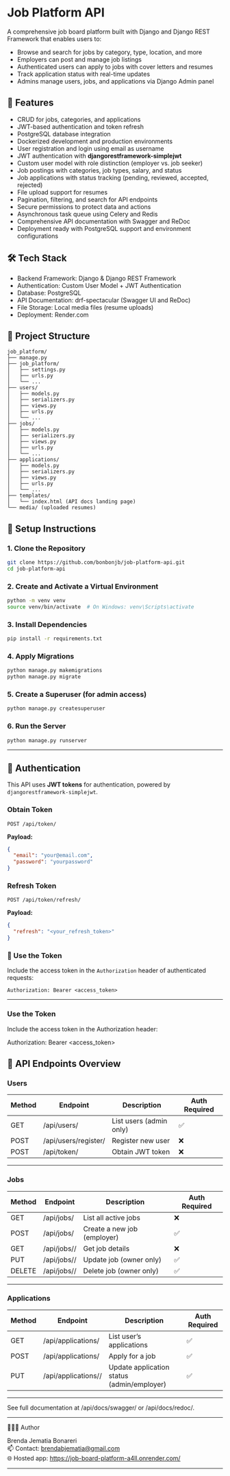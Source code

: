 # Job Platform API

A comprehensive job board platform built with Django and Django REST Framework that enables users to:

- Browse and search for jobs by category, type, location, and more
- Employers can post and manage job listings
- Authenticated users can apply to jobs with cover letters and resumes
- Track application status with real-time updates
- Admins manage users, jobs, and applications via Django Admin panel

## 🚀 Features
 
- CRUD for jobs, categories, and applications
- JWT-based authentication and token refresh      
- PostgreSQL database integration  
- Dockerized development and production environments
- User registration and login using email as username  
- JWT authentication with **djangorestframework-simplejwt**  
- Custom user model with role distinction (employer vs. job seeker)  
- Job postings with categories, job types, salary, and status  
- Job applications with status tracking (pending, reviewed, accepted, rejected)  
- File upload support for resumes  
- Pagination, filtering, and search for API endpoints  
- Secure permissions to protect data and actions
- Asynchronous task queue using Celery and Redis
- Comprehensive API documentation with Swagger and ReDoc  
- Deployment ready with PostgreSQL support and environment configurations  

## 🛠️ Tech Stack

- Backend Framework: Django & Django REST Framework  
- Authentication: Custom User Model + JWT Authentication  
- Database: PostgreSQL  
- API Documentation: drf-spectacular (Swagger UI and ReDoc)  
- File Storage: Local media files (resume uploads)  
- Deployment: Render.com  

## 📁 Project Structure
```
job_platform/
├── manage.py
├── job_platform/
│   ├── settings.py
│   ├── urls.py
│   └── ...
├── users/
│   ├── models.py
│   ├── serializers.py
│   ├── views.py
│   ├── urls.py
│   └── ...
├── jobs/
│   ├── models.py
│   ├── serializers.py
│   ├── views.py
│   ├── urls.py
│   └── ...
├── applications/
│   ├── models.py
│   ├── serializers.py
│   ├── views.py
│   ├── urls.py
│   └── ...
├── templates/
│   └── index.html (API docs landing page)
└── media/ (uploaded resumes)
```
## 🔧 Setup Instructions

### 1. Clone the Repository

```bash
git clone https://github.com/bonbonjb/job-platform-api.git
cd job-platform-api
```

### 2. Create and Activate a Virtual Environment

```bash
python -m venv venv
source venv/bin/activate  # On Windows: venv\Scripts\activate
```

### 3. Install Dependencies

```bash
pip install -r requirements.txt
```

### 4. Apply Migrations

```bash
python manage.py makemigrations
python manage.py migrate
```

### 5. Create a Superuser (for admin access)

```bash
python manage.py createsuperuser
```

### 6. Run the Server

```bash
python manage.py runserver
```

---

## 🔑 Authentication

This API uses **JWT tokens** for authentication, powered by `djangorestframework-simplejwt`.

### Obtain Token

```http
POST /api/token/
```

**Payload:**

```json
{
  "email": "your@email.com",
  "password": "yourpassword"
}
```

### Refresh Token

```http
POST /api/token/refresh/
```

**Payload:**

```json
{
  "refresh": "<your_refresh_token>"
}
```

### 📌 Use the Token

Include the access token in the `Authorization` header of authenticated requests:

```http
Authorization: Bearer <access_token>
```

---

### Use the Token

Include the access token in the Authorization header:

Authorization: Bearer <access_token>

## 📌 API Endpoints Overview

### Users

| Method | Endpoint             | Description             | Auth Required |
|--------|----------------------|-------------------------|---------------|
| GET    | /api/users/          | List users (admin only) | ✅            |
| POST   | /api/users/register/ | Register new user       | ❌            |
| POST   | /api/token/          | Obtain JWT token        | ❌            |

---

### Jobs

| Method | Endpoint          | Description                 | Auth Required |
|--------|-------------------|-----------------------------|---------------|
| GET    | /api/jobs/        | List all active jobs        | ❌            |
| POST   | /api/jobs/        | Create a new job (employer) | ✅            |
| GET    | /api/jobs/<id>/   | Get job details             | ❌            |
| PUT    | /api/jobs/<id>/   | Update job (owner only)     | ✅            |
| DELETE | /api/jobs/<id>/   | Delete job (owner only)     | ✅            |

---

### Applications

| Method | Endpoint                | Description                              | Auth Required |
|--------|-------------------------|------------------------------------------|---------------|
| GET    | /api/applications/      | List user’s applications                 | ✅            |
| POST   | /api/applications/      | Apply for a job                          | ✅            |
| PUT    | /api/applications/<id>/ | Update application status (admin/employer) | ✅            |

---

See full documentation at /api/docs/swagger/ or /api/docs/redoc/.

---

🙋🏽‍♂ Author

Brenda Jematia Bonareri  
📫 Contact: brendabjematia@gmail.com  
🌐 Hosted app: https://job-board-platform-a4ll.onrender.com/

---

